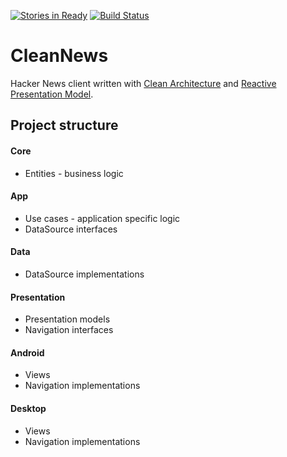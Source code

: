 [![Stories in Ready](https://badge.waffle.io/pardom/CleanNews.png?label=ready%20for%20dev&title=Ready)](https://waffle.io/pardom/CleanNews)
[![Build Status](https://travis-ci.org/pardom/CleanNews.svg?branch=master)](https://travis-ci.org/pardom/CleanNews)

# CleanNews
Hacker News client written with [Clean Architecture](https://blog.8thlight.com/uncle-bob/2012/08/13/the-clean-architecture.html) and [Reactive Presentation Model](http://cycle.js.org/).

## Project structure

#### Core
* Entities - business logic

#### App
* Use cases - application specific logic
* DataSource interfaces

#### Data
* DataSource implementations

#### Presentation
* Presentation models
* Navigation interfaces

#### Android
* Views
* Navigation implementations

#### Desktop
* Views
* Navigation implementations
